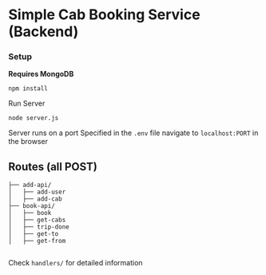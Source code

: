# Simple Cab Booking Service (Backend)

### Setup

**Requires MongoDB**

```shell
npm install
```

Run Server

```shell
node server.js
```


Server runs on a port Specified in the ```.env``` file navigate to ```localhost:PORT``` in the browser

## Routes (all POST)
```
├── add-api/
│   ├── add-user
│   ├── add-cab
├── book-api/
│   ├── book
│   ├── get-cabs
│   ├── trip-done
│   ├── get-to
│   ├── get-from


```

Check ```handlers/``` for detailed information